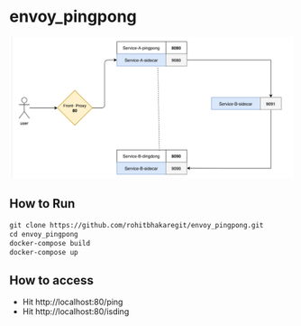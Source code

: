# envoy_pingpong
![Architecture Diagram](Architecture_dig.png)

## How to Run
```
git clone https://github.com/rohitbhakaregit/envoy_pingpong.git
cd envoy_pingpong
docker-compose build
docker-compose up
```
## How to access 

* Hit http://localhost:80/ping
* Hit http://localhost:80/isding
